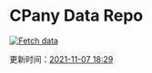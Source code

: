 # CPany Data Repo

[![Fetch data](https://github.com/yjl9903/CPany/actions/workflows/fetch.yml/badge.svg)](https://github.com/yjl9903/CPany/actions/workflows/fetch.yml)

<!-- START_SECTION: update_time -->
更新时间：[2021-11-07 18:29](https://www.timeanddate.com/worldclock/fixedtime.html?msg=Fetch+data&iso=20211107T182930&p1=237)
<!-- END_SECTION: update_time -->
